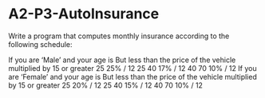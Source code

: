 # A2-P3-AutoInsurance
Write a program that computes monthly insurance according to the following schedule: 

If you are ‘Male’ and your age is 	    But less than 	    the price of the vehicle multiplied by 
    15 or greater 	                        25 	                    25% / 12 
    25 	                                    40 	                    17% / 12 
    40 	                                    70 	                    10% / 12 
If you are ‘Female’ and your age is 	But less than 	    the price of the vehicle multiplied by 
    15 or greater 	                        25 	                    20% / 12 
    25 	                                    40 	                    15% / 12 
    40 	                                    70 	                    10% / 12 
